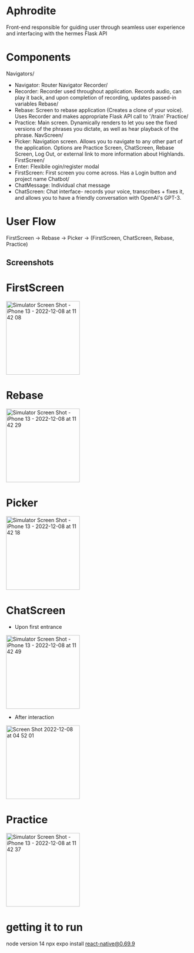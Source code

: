 # Aphrodite
Front-end responsible for guiding user through seamless user experience and interfacing with the hermes Flask API

# Components

Navigators/
- Navigator: Router Navigator
Recorder/
- Recorder: Recorder used throughout application. Records audio, can play it back, and upon completion of recording, updates passed-in variables
Rebase/
- Rebase: Screen to rebase application (Creates a clone of your voice). Uses Recorder and makes appropriate Flask API call to '/train'
Practice/
- Practice: Main screen. Dynamically renders to let you see the fixed versions of the phrases you dictate, as well as hear playback of the phrase.
NavScreen/
- Picker: Navigation screen. Allows you to navigate to any other part of the application. Options are Practice Screen, ChatScreen, Rebase Screen, Log Out, or external link to more information about Highlands.
FirstScreen/
- Enter:  Flexibile ogin/register modal  
- FirstScreen: First screen you come across. Has a Login button and project name
Chatbot/
- ChatMessage: Individual chat message
- ChatScreen: Chat interface- records your voice, transcribes + fixes it, and allows you to have a friendly conversation with OpenAI's GPT-3.


# User Flow

FirstScreen -> Rebase -> Picker -> (FirstScreen, ChatScreen, Rebase, Practice)

## Screenshots


# FirstScreen
<img width="200" alt="Simulator Screen Shot - iPhone 13 - 2022-12-08 at 11 42 08" src="https://user-images.githubusercontent.com/92952901/206552430-f3db713a-25e2-472f-9e7d-e09e2719524f.png">

# Rebase
<img width="200" alt="Simulator Screen Shot - iPhone 13 - 2022-12-08 at 11 42 29" src="https://user-images.githubusercontent.com/92952901/206552458-64a3f12e-2905-4347-a837-37b25587c46e.png">



# Picker
<img src="https://user-images.githubusercontent.com/92952901/206552473-869f5cae-1fcb-44d0-997c-4ea04c9c115a.png" alt="Simulator Screen Shot - iPhone 13 - 2022-12-08 at 11 42 18" width="200"/>



# ChatScreen
- Upon first entrance
<img width="200" alt="Simulator Screen Shot - iPhone 13 - 2022-12-08 at 11 42 49" src="https://user-images.githubusercontent.com/92952901/206552488-08aeb3d5-1f70-4d12-ae5e-ea1bc2a367d7.png">


- After interaction
<img width="200" alt="Screen Shot 2022-12-08 at 04 52 01" src="https://user-images.githubusercontent.com/92952901/206552496-770926e6-26cb-4e58-ba70-17804fd4f536.png">



# Practice
<img width="200" alt="Simulator Screen Shot - iPhone 13 - 2022-12-08 at 11 42 37" src="https://user-images.githubusercontent.com/92952901/206552556-bfb16cfd-c417-473e-ae3e-44f583e728b9.png">


# getting it to run
node version 14
npx expo install react-native@0.69.9